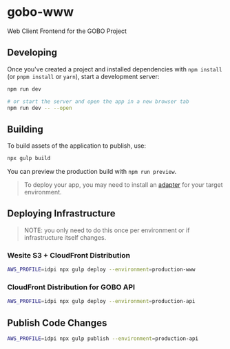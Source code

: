 # gobo-www
Web Client Frontend for the GOBO Project


## Developing

Once you've created a project and installed dependencies with `npm install` (or `pnpm install` or `yarn`), start a development server:

```bash
npm run dev

# or start the server and open the app in a new browser tab
npm run dev -- --open
```

## Building

To build assets of the application to publish, use:

```bash
npx gulp build
```

You can preview the production build with `npm run preview`.

> To deploy your app, you may need to install an [adapter](https://kit.svelte.dev/docs/adapters) for your target environment.


## Deploying Infrastructure

> NOTE: you only need to do this once per environment or if infrastructure itself changes.

### Wesite S3 + CloudFront Distribution
```bash
AWS_PROFILE=idpi npx gulp deploy --environment=production-www
```

### CloudFront Distribution for GOBO API
```bash
AWS_PROFILE=idpi npx gulp deploy --environment=production-api
```


## Publish Code Changes
```bash
AWS_PROFILE=idpi npx gulp publish --environment=production-api
```
